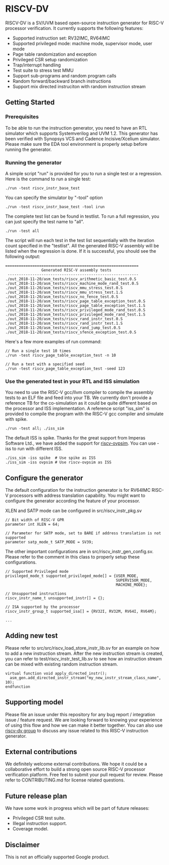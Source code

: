 # RISCV-DV

RISCV-DV is a SV/UVM based open-source instruction generator for RISC-V
processor verification. It currently supports the following features:

- Supported instruction set: RV32IMC, RV64IMC
- Supported privileged mode: machine mode, supervisor mode, user mode
- Page table randomization and exception
- Privileged CSR setup randomization
- Trap/interrupt handling
- Test suite to stress test MMU
- Support sub-programs and random program calls
- Random forward/backward branch instructions
- Support mix directed instruciton with random instruction stream

## Getting Started

### Prerequisites

To be able to run the instruction generator, you need to have an RTL simulator
which supports Systemverilog and UVM 1.2. This generator has been verified with
Synopsys VCS and Cadence Incisive/Xcelium simulator. Please make sure the EDA
tool environment is properly setup before running the generator.

### Running the generator

A simple script "run" is provided for you to run a single test or a regression.
Here is the command to run a single test:

```
./run -test riscv_instr_base_test
```
You can specify the simulator by "-tool" option

```
./run -test riscv_instr_base_test -tool irun
```
The complete test list can be found in testlist. To run a full regression, you
can just specify the test name to "all".

```
./run -test all
```
The script will run each test in the test list sequentially with the iteration
count specified in the "testlist". All the generated RISC-V assembly will be
listed when the regression is done. If it is successful, you should see the
following output:

```
===========================================================
                Generated RISC-V assembly tests
 ----------------------------------------------------------
./out_2018-11-20/asm_tests/riscv_arithmetic_basic_test.0.S
./out_2018-11-20/asm_tests/riscv_machine_mode_rand_test.0.S
./out_2018-11-20/asm_tests/riscv_mmu_stress_test.0.S
./out_2018-11-20/asm_tests/riscv_mmu_stress_test.1.S
./out_2018-11-20/asm_tests/riscv_no_fence_test.0.S
./out_2018-11-20/asm_tests/riscv_page_table_exception_test.0.S
./out_2018-11-20/asm_tests/riscv_page_table_exception_test.1.S
./out_2018-11-20/asm_tests/riscv_privileged_mode_rand_test.0.S
./out_2018-11-20/asm_tests/riscv_privileged_mode_rand_test.1.S
./out_2018-11-20/asm_tests/riscv_rand_instr_test.0.S
./out_2018-11-20/asm_tests/riscv_rand_instr_test.1.S
./out_2018-11-20/asm_tests/riscv_rand_jump_test.0.S
./out_2018-11-20/asm_tests/riscv_sfence_exception_test.0.S
```
Here's a few more examples of run command:
```
// Run a single test 10 times
./run -test riscv_page_table_exception_test -n 10

// Run a test with a specified seed
./run -test riscv_page_table_exception_test -seed 123
```

### Use the generated test in your RTL and ISS simulation

You need to use the RISC-V gcc/llvm compiler to compile the assembly tests to an ELF
file and feed into your TB. We currently don't provide a reference TB for the
co-simulation as it could be quite different based on the processor and ISS
implementation. A reference script "iss_sim" is provided to compile the program
with the RISC-V gcc compiler and simulate with spike.
```
./run -test all; ./iss_sim
```

The default ISS is spike. Thanks for the great support from Imperas Software Ltd.,
we have added the support for [riscv-ovpsim](https://github.com/riscv/riscv-ovpsim).
You can use -iss to run with different ISS.
```
./iss_sim -iss spike  # Use spike as ISS
./iss_sim -iss ovpsim # Use riscv-ovpsim as ISS
```

## Configure the generator

The default configuration for the instruction generator is for RV64IMC RISC-V
processors with address translation capability. You might want to configure the
generator according the feature of your processor.

XLEN and SATP mode can be configured in src/riscv_instr_pkg.sv

```
// Bit width of RISC-V GPR
parameter int XLEN = 64;

// Parameter for SATP mode, set to BARE if address translation is not supported
parameter satp_mode_t SATP_MODE = SV39;
```

The other important configurations are in src/riscv_instr_gen_config.sv. Please
refer to the comment in this class to properly setup these configurations.

```
// Supported Privileged mode
privileged_mode_t supported_privileged_mode[] = {USER_MODE,
                                                 SUPERVISOR_MODE,
                                                 MACHINE_MODE};

// Unsupported instructions
riscv_instr_name_t unsupported_instr[] = {};

// ISA supported by the processor
riscv_instr_group_t supported_isa[] = {RV32I, RV32M, RV64I, RV64M};

...
```

## Adding new test

Please refer to src/src/riscv_load_store_instr_lib.sv for an example on how to
add a new instruction stream. After the new instruction stream is created, you
can refer to test/riscv_instr_test_lib.sv to see how an instruction stream can
be mixed with existing random instruction stream.

```
virtual function void apply_directed_instr();
  asm_gen.add_directed_instr_stream("my_new_instr_stream_class_name", 10);
endfunction
```

## Supporting model

Please file an issue under this repository for any bug report / integration
issue / feature request. We are looking forward to knowing your experience of
using this flow and how we can make it better together.
You can also use [riscv-dv group](https://groups.google.com/forum/#!forum/riscv-dv)
to discuss any issue related to this RISC-V instruction generator.

## External contributions

We definitely welcome external contributions. We hope it could be a
collaborative effort to build a strong open source RISC-V processor
verification platform. Free feel to submit your pull request for review.
Please refer to CONTRIBUTING.md for license related questions.

## Future release plan

We have some work in progress which will be part of future releases:

-   Privileged CSR test suite.
-   Illegal instruction support.
-   Coverage model.

## Disclaimer

This is not an officially supported Google product.
